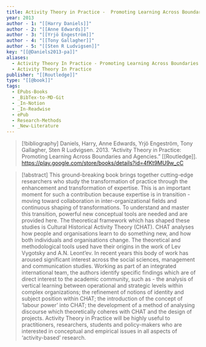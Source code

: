 ```yaml
---
title: Activity Theory in Practice -  Promoting Learning Across Boundaries and Agencies
year: 2013
author - 1: "[[Harry Daniels]]"
author - 2: "[[Anne Edwards]]"
author - 3: "[[Yrjö Engeström]]"
author - 4: "[[Tony Gallagher]]"
author - 5: "[[Sten R Ludvigsen]]"
key: "[[@Daniels2013-pa]]"
aliases:
  - Activity Theory In Practice - Promoting Learning Across Boundaries And Agencies
  - Activity Theory In Practice
publisher: "[[Routledge]]"
type: "[[@book]]"
tags:
  - EPubs-Books
  - _BibTex-to-MD-Git
  - _In-Notion
  - _In-Readwise
  - ePub
  - Research-Methods
  - _New-Literature
---
```


> [!bibliography]
> Daniels, Harry, Anne Edwards, Yrjö Engeström, Tony Gallagher, Sten R Ludvigsen. 2013. “Activity Theory in Practice: Promoting Learning Across Boundaries and Agencies.” [[Routledge]]. https://play.google.com/store/books/details?id=4fKt9MU9w_cC

> [!abstract]
> This ground-breaking book brings together cutting-edge researchers who study the transformation of practice through the enhancement and transformation of expertise. This is an important moment for such a contribution because expertise is in transition - moving toward collaboration in inter-organizational fields and continuous shaping of transformations. To understand and master this transition, powerful new conceptual tools are needed and are provided here. The theoretical framework which has shaped these studies is Cultural Historical Activity Theory (CHAT). CHAT analyses how people and organisations learn to do something new, and how both individuals and organisations change. The theoretical and methodological tools used have their origins in the work of Lev Vygotsky and A.N. Leont’ev. In recent years this body of work has aroused significant interest across the social sciences, management and communication studies. Working as part of an integrated international team, the authors identify specific findings which are of direct interest to the academic community, such as -  the analysis of vertical learning between operational and strategic levels within complex organizations; the refinement of notions of identity and subject position within CHAT; the introduction of the concept of ‘labour power’ into CHAT; the development of a method of analysing discourse which theoretically coheres with CHAT and the design of projects. Activity Theory in Practice will be highly useful to practitioners, researchers, students and policy-makers who are interested in conceptual and empirical issues in all aspects of ‘activity-based’ research.